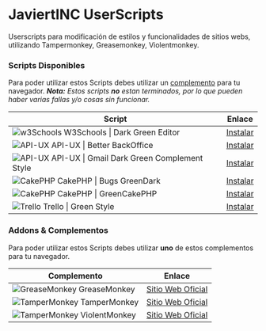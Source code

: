 # JaviertINC UserScripts

Userscripts para modificación de estilos y funcionalidades de sitios webs, utilizando Tampermonkey, Greasemonkey, Violentmonkey.


### Scripts Disponibles

Para poder utilizar estos Scripts debes utilizar un [complemento](./README.md#addons--complementos) para tu navegador.
_**Nota:** Estos scripts **no** estan terminados, por lo que pueden haber varias fallas y/o cosas sin funcionar._

| Script | Enlace |
| ------ | ------ |
| ![w3Schools](https://www.google.com/s2/favicons?domain=w3schools.com) W3Schools \| Dark Green Editor | [Instalar](https://javiertinc.github.io/userscripts/scripts/w3schools.editor.user.js) |
| ![API-UX](https://www.google.com/s2/favicons?domain=api-ux.com) API-UX \| Better BackOffice | [Instalar](https://javiertinc.github.io/userscripts/scripts/api-ux.backoffice.user.js) |
| ![API-UX](https://www.google.com/s2/favicons?domain=api-ux.com) API-UX \| Gmail Dark Green Complement Style | [Instalar](https://javiertinc.github.io/userscripts/scripts/api-ux.gmail.user.js) |
| ![CakePHP](https://www.google.com/s2/favicons?domain=cakephp.org) CakePHP \| Bugs GreenDark | [Instalar](https://javiertinc.github.io/userscripts/scripts/cakephp.bugs.user.js) |
| ![CakePHP](https://www.google.com/s2/favicons?domain=cakephp.org) CakePHP \| GreenCakePHP | [Instalar](https://javiertinc.github.io/userscripts/scripts/cakephp.green.user.js) |
| ![Trello](https://www.google.com/s2/favicons?domain=trello.com) Trello \| Green Style | [Instalar](https://javiertinc.github.io/userscripts/scripts/trello.green.user.js) |


### Addons & Complementos

Para poder utilizar estos Scripts debes utilizar **uno** de estos complementos para tu navegador.

| Complemento | Enlace |
| ------ | ------ |
| ![GreaseMonkey](https://www.google.com/s2/favicons?domain=www.greasespot.net) GreaseMonkey | [Sitio Web Oficial](https://www.greasespot.net/) |
| ![TamperMonkey](https://www.google.com/s2/favicons?domain=www.tampermonkey.net) TamperMonkey | [Sitio Web Oficial](https://www.tampermonkey.net/) |
| ![TamperMonkey](https://www.google.com/s2/favicons?domain=violentmonkey.github.io) ViolentMonkey | [Sitio Web Oficial](https://violentmonkey.github.io/) |
